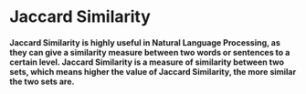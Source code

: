 # Jaccard Similarity
#### Jaccard Similarity is highly useful in Natural Language Processing, as they can give a similarity measure between two words or sentences to a certain level. Jaccard Similarity is a measure of similarity between two sets, which means higher the value of Jaccard Similarity, the more similar the two sets are. 
